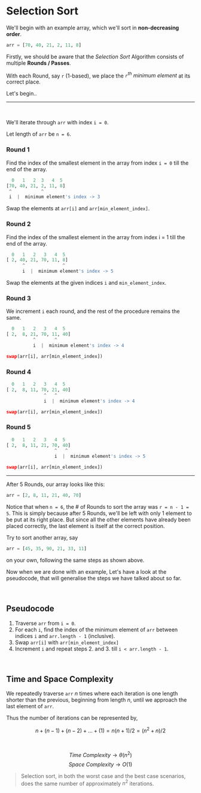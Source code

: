 # Selection Sort

We'll begin with an example array, which we'll sort in **non-decreasing order**.

```python
arr = [70, 40, 21, 2, 11, 8]
```

Firstly, we should be aware that the *Selection Sort* Algorithm consists of multiple **Rounds / Passes**.

With each Round, say `r` (1-based), we place the *`r`<sup>th</sup> minimum element* at its correct place.

Let's begin..


<hr>
<br>

We'll iterate through `arr` with index `i = 0`.

Let length of `arr` be `n = 6`.
### Round 1

Find the index of the smallest element in the array from index `i = 0` till the end of the array.

```python
  0   1   2  3   4  5
[70, 40, 21, 2, 11, 8]
 ^           ^
 i  |  minimum element's index -> 3
```

Swap the elements at `arr[i]` and `arr[min_element_index]`.

### Round 2

Find the index of the smallest element in the array from index i = 1 till the end of the array.

```python
  0   1   2   3   4  5
[ 2, 40, 21, 70, 11, 8]
      ^              ^
      i  |  minimum element's index -> 5
```

Swap the elements at the given indices `i` and `min_element_index`.

### Round 3

We increment `i` each round, and the rest of the procedure remains the same.

```python
  0   1   2   3   4  5
[ 2,  8, 21, 70, 11, 40]
          ^       ^
          i  |  minimum element's index -> 4

swap(arr[i], arr[min_element_index])
```

### Round 4

```python
  0   1   2   3   4  5
[ 2,  8, 11, 70, 21, 40]
              ^   ^
              i  |  minimum element's index -> 4

swap(arr[i], arr[min_element_index])
```

### Round 5

```python
  0   1   2   3   4  5
[ 2,  8, 11, 21, 70, 40]
                  ^   ^
                  i  |  minimum element's index -> 5

swap(arr[i], arr[min_element_index])
```

<hr>

After 5 Rounds, our array looks like this:

```python
arr = [2, 8, 11, 21, 40, 70]
```

Notice that when `n = 6`, the # of Rounds to sort the array was `r = n - 1 = 5`. This is simply because after 5 Rounds, we'll be left with only 1 element to be put at its right place. But since all the other elements have already been placed correctly, the last element is itself at the correct position.

Try to sort another array, say 
```python
arr = [45, 35, 90, 21, 33, 11]
```
on your own, following the same steps as shown above.

Now when we are done with an example,
Let's have a look at the pseudocode, that will generalise the steps we have talked about so far. 

<br>

## Pseudocode 

1. Traverse `arr` from `i = 0`.
2. For each `i`, find the index of the minimum element of `arr` between indices `i` and `arr.length - 1` (inclusive).
3. Swap `arr[i]` with `arr[min_element_index]`
4. Increment `i` and repeat steps 2. and 3. till `i < arr.length - 1`.

<br>

## Time and Space Complexity

We repeatedly traverse `arr` $n$ times where each iteration is one length shorter than the previous, beginning from length $n$, until we approach the last element of `arr`.

Thus the number of iterations can be represented by,

$$ n+(n-1)+(n-2)+...+(1) = n(n+1)/2 = (n^2 + n)/2 $$

<br>

$$ Time \ Complexity \rightarrow \theta(n^2) $$
$$ Space \ Complexity \rightarrow O(1) $$

> Selection sort, in both the worst case and the best case scenarios, does the same number of approximately $n^2$ iterations.
